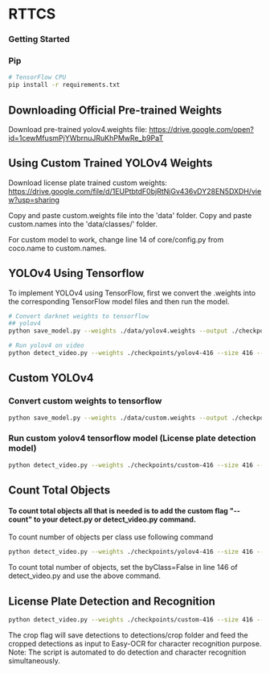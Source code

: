 # RTTCS
### Getting Started 
### Pip
```bash
# TensorFlow CPU
pip install -r requirements.txt
```
## Downloading Official Pre-trained Weights
Download pre-trained yolov4.weights file: https://drive.google.com/open?id=1cewMfusmPjYWbrnuJRuKhPMwRe_b9PaT

## Using Custom Trained YOLOv4 Weights
Download license plate trained custom weights: https://drive.google.com/file/d/1EUPtbtdF0bjRtNjGv436vDY28EN5DXDH/view?usp=sharing

Copy and paste custom.weights file into the 'data' folder.
Copy and paste custom.names into the 'data/classes/' folder.

For custom model to work, change line 14 of core/config.py from coco.name to custom.names.

## YOLOv4 Using Tensorflow 
To implement YOLOv4 using TensorFlow, first we convert the .weights into the corresponding TensorFlow model files and then run the model.
```bash
# Convert darknet weights to tensorflow
## yolov4
python save_model.py --weights ./data/yolov4.weights --output ./checkpoints/yolov4-416 --input_size 416 --model yolov4 

# Run yolov4 on video
python detect_video.py --weights ./checkpoints/yolov4-416 --size 416 --model yolov4 --video ./data/video/input_video.mp4 --output ./detections/recognition.avi 
```


## Custom YOLOv4
### Convert custom weights to tensorflow
```bash
python save_model.py --weights ./data/custom.weights --output ./checkpoints/custom-416 --input_size 416 --model yolov4 
```
### Run custom yolov4 tensorflow model (License plate detection model)
```bash
python detect_video.py --weights ./checkpoints/custom-416 --size 416 --model yolov4 --video ./data/video/input_video.mp4 --output ./detections/recognition.avi
```

## Count Total Objects
#### To count total objects all that is needed is to add the custom flag "--count" to your detect.py or detect_video.py command.

To count number of objects per class use following command
```bash
python detect_video.py --weights ./checkpoints/yolov4-416 --size 416 --model yolov4 --video ./data/video/input_video.mp4 --output ./detections/recognition.avi --count
```
To count total number of objects, set the byClass=False in line 146 of detect_video.py and use the above command.

## License Plate Detection and Recognition
```bash
python detect_video.py --weights ./checkpoints/custom-416 --size 416 --model yolov4 --video ./data/video/input_video.mp4 --output ./detections/recognition.avi --crop
```
The crop flag will save detections to detections/crop folder and feed the cropped detections as input to Easy-OCR for character recognition purpose.
Note: The script is automated to do detection and  character recognition simultaneously.



